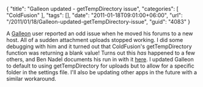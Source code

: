 {
	"title": "Galleon updated - getTempDirectory issue",
	"categories": [
		"ColdFusion"
	],
	"tags": [],
	"date": "2011-01-18T09:01:00+06:00",
	"url": "/2011/01/18/Galleon-updated-getTempDirectory-issue",
	"guid": "4083"
}

A <a href="http://galleon.riaforge.org">Galleon</a> user reported an odd issue when he moved his forums to a new host. All of a sudden attachment uploads stopped working. I did some debugging with him and it turned out that ColdFusion's getTempDirectory function was returning a blank value! Turns out this <i>has</i> happened to a few others, and Ben Nadel documents his run in with it <a href="http://www.bennadel.com/blog/1096-ColdFusion-GetTempDirectory-Stops-Working.htm">here</a>. I updated Galleon to default to using getTempDirectory for uploads but to allow for a specific folder in the settings file. I'll also be updating other apps in the future with a similar workaround.